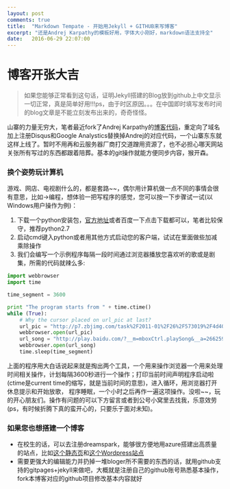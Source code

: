 ```yaml
---
layout: post
comments: true
title:  "Markdown Tempate - 开始用Jekyll + GITHUB来写博客"
excerpt: "还是Andrej Karpathy的模板好用，字体大小刚好，markdown语法支持全"
date:   2016-06-29 22:07:00
---
```



# 博客开张大吉

> 如果您能够正常看到这句话，证明Jekyll搭建的Blog放到github上中文显示一切正常，真是简单好用!!!ps，由于时区原因。。。在中国即时填写发布时间的blog文章是不能立刻发布出来的，奇奇怪怪。

山寨的力量无穷大，笔者最近fork了Andrej Karpathy的[博客代码](http://karpathy.github.io/)，重定向了域名加上注册Disqus和Google Analystics替换掉Andrej的对应代码，一个山寨东东就这样上线了。暂时不用再和云服务器厂商打交道蹭用资源了，也不必担心哪天网站关张所有写过的东西都跟着陪葬。基本的git操作就能方便同步内容，猴开森。

### 换个姿势玩计算机
游戏、网店、电视剧什么的，都是套路~~，偶尔用计算机做一点不同的事情会很有意思，比如->编程，想体验一把写程序的感觉，您可以按一下步骤试一试(以Windows用户操作为例)：
1. 下载一个python安装包，[官方地址](https://www.python.org/downloads/)或者百度一下点击下载都可以，笔者比较保守，推荐python2.7
2. 启动cmd键入python或者用其他方式启动您的客户端，试试在里面做些加减乘除操作
3. 我们会编写一个示例程序每隔一段时间通过浏览器播放您喜欢听的歌或是剧集，所需的代码就辣么多:
```python
import webbrowser
import time

time_segment = 3600

print "The program starts from " + time.ctime()
while (True):
    # Why the cursor placed on url_pic at last?
    url_pic = "http://p7.zbjimg.com/task%2F2011-01%2F26%2F573019%2F4d403adb170dd.png?imageView2/2/w/500/h/370/q/100"
    webbrowser.open(url_pic)
    url_song = "http://play.baidu.com/?__m=mboxCtrl.playSong&__a=266259728&__o=/search||songListIcon&fr=ps||www.baidu.com&__s=gangganghao#"
    webbrowser.open(url_song)
    time.sleep(time_segment)
```

上面的程序用大白话说起来就是掏出两个工具，一个用来操作浏览器一个用来处理时间相关操作，计划每隔3600秒进行一个操作；打印当前时间声明程序启动啦(ctime是current time的缩写，就是当前时间的意思)，进入循环，用浏览器打开休息提示和开始放歌，
程序睡眠，一个小时之后再作一遍这项操作。没啦~~，玩的开心朋友们。操作有问题的可以下方留言或者到公号小窝里去找我，乐意效劳(ps，有时候折腾下真的蛮开心的，只要乐于面对未知)。


### 如果您也想搭建一个博客
+ 在校生的话，可以去注册dreamspark，能够很方便地用azure搭建出高质量的站点，比如[这个静态页](http://yoho.azurewebsites.net/)和[这个Wordpress站点](http://phsay.azurewebsites.net/)
+ 需要更强大的编辑能力并扔掉一堆bloger所不需要的东西的话，就用github支持的gitpages+jekyll来做吧，大概就是注册自己的github账号熟悉基本操作，fork本博客对应的github项目修改基本内容就好